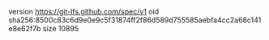 version https://git-lfs.github.com/spec/v1
oid sha256:8500c83c6d9e0e9c5f31874ff2f86d589d755585aebfa4cc2a68c141e8e62f7b
size 10895
